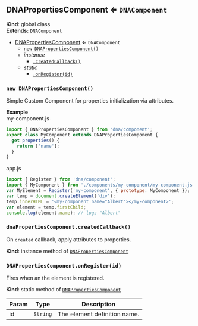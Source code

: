 <a name="DNAPropertiesComponent"></a>

## DNAPropertiesComponent ⇐ <code>DNAComponent</code>
**Kind**: global class  
**Extends:** <code>DNAComponent</code>  

* [DNAPropertiesComponent](#DNAPropertiesComponent) ⇐ <code>DNAComponent</code>
    * [`new DNAPropertiesComponent()`](#new_DNAPropertiesComponent_new)
    * _instance_
        * [`.createdCallback()`](#DNAPropertiesComponent+createdCallback)
    * _static_
        * [`.onRegister(id)`](#DNAPropertiesComponent.onRegister)

<a name="new_DNAPropertiesComponent_new"></a>

### `new DNAPropertiesComponent()`
Simple Custom Component for properties initialization via attributes.

**Example**  
my-component.js
```js
import { DNAPropertiesComponent } from 'dna/component';
export class MyComponent extends DNAPropertiesComponent {
  get properties() {
    return ['name'];
  }
}
```
app.js
```js
import { Register } from 'dna/component';
import { MyComponent } from './components/my-component/my-component.js';
var MyElement = Register('my-component', { prototype: MyComponent });
var temp = document.createElement('div');
temp.innerHTML = '<my-component name="Albert"></my-component>';
var element = temp.firstChild;
console.log(element.name); // logs "Albert"
```
<a name="DNAPropertiesComponent+createdCallback"></a>

### `dnaPropertiesComponent.createdCallback()`
On `created` callback, apply attributes to properties.

**Kind**: instance method of <code>[DNAPropertiesComponent](#DNAPropertiesComponent)</code>  
<a name="DNAPropertiesComponent.onRegister"></a>

### `DNAPropertiesComponent.onRegister(id)`
Fires when an the element is registered.

**Kind**: static method of <code>[DNAPropertiesComponent](#DNAPropertiesComponent)</code>  

| Param | Type | Description |
| --- | --- | --- |
| id | <code>String</code> | The element definition name. |

